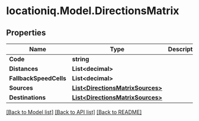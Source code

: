 
# locationiq.Model.DirectionsMatrix

## Properties

Name | Type | Description | Notes
------------ | ------------- | ------------- | -------------
**Code** | **string** |  | [optional] 
**Distances** | **List&lt;decimal&gt;** |  | [optional] 
**FallbackSpeedCells** | **List&lt;decimal&gt;** |  | [optional] 
**Sources** | [**List&lt;DirectionsMatrixSources&gt;**](DirectionsMatrixSources.md) |  | [optional] 
**Destinations** | [**List&lt;DirectionsMatrixSources&gt;**](DirectionsMatrixSources.md) |  | [optional] 

[[Back to Model list]](../README.md#documentation-for-models)
[[Back to API list]](../README.md#documentation-for-api-endpoints)
[[Back to README]](../README.md)

